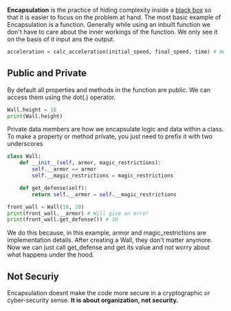 **Encapsulation** is the practice of hiding complexity inside a [black box](https://en.wikipedia.org/wiki/Black_box) so that it is easier to focus on the problem at hand.
The most basic example of Encapsulation is a function. Generally while using an inbuilt function we don't have to care about the inner workings of the function. We only see it on the basis of it input ans the output.

```python
acceleration = calc_acceleration(initial_speed, final_speed, time) # We just think of passing the arguments and getting the total acceleration that is calculated when the function call happens.
```

## Public and Private
By default all properties and methods in the function are public. We can access them using the dot(.) operator.
```python
Wall.height = 10
print(Wall.height)
```

Private data members are how we encapsulate logic and data within a class. To make a property or method private, you just need to prefix it with two underscores
```python
class Wall:
    def __init__(self, armor, magic_restrictions):
        self.__armor == armor
        self.__magic_restrictions = magic_restrictions

    def get_defense(self):
        return self.__armor = self.__magic_restrictions

front_wall = Wall(10, 20)
print(front_wall.__armor) # Will give an error
print(front_wall.get_defense()) # 30
```

We do this because, in this example, armor and magic_restrictions are implementation details. After creating a Wall, they don't matter anymore. Now we can just call get_defense and get its value and not worry about what happens under the hood.

## Not Securiy
Encapsulation doesnt make the code more secure in a cryptographic or cyber-security sense. **It is about organization, not security.** 
